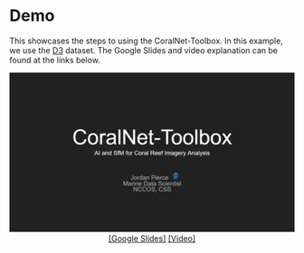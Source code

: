 # Demo

This showcases the steps to using the CoralNet-Toolbox. In this example, we use the 
[D3](https://csms.haifa.ac.il/profiles/tTreibitz/datasets/sea_thru/index.html) dataset. The Google Slides and
video explanation can be found at the links below.

<p align="center">
  <a href="https://link-to-google-slides.com">
    <img src="../Figures/CoralNet-Toolbox_Slides.PNG" alt="Slides">
  </a>
  <br><a href="https://docs.google.com/presentation/d/19uxGpdyaR__8rqKWrSKKGH7HspIMf-v9G75Sc5Ki_vU/edit?usp=sharing">[Google Slides]</a> 
      <a href="">[Video]</a>
</p>

